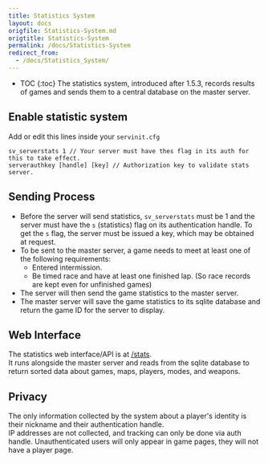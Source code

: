 ```yaml
---
title: Statistics System
layout: docs
origfile: Statistics-System.md
origtitle: Statistics-System
permalink: /docs/Statistics-System
redirect_from:
  - /docs/Statistics_System/
---
```

* TOC
{:toc}
The statistics system, introduced after 1.5.3, records results of games and sends them to a central database on the master server.

## Enable statistic system
Add or edit this lines inside your `servinit.cfg`
```
sv_serverstats 1 // Your server must have thes flag in its auth for this to take effect.
serverauthkey [handle] [key] // Authorization key to validate stats server.
```
## Sending Process
- Before the server will send statistics, `sv_serverstats` must be 1 and the server must have the `s` (statistics) flag on its authentication handle. To get the `s` flag, the server must be issued a key, which may be obtained at request.
- To be sent to the master server, a game needs to meet at least one of the following requirements:
    - Entered intermission.
    - Be timed race and have at least one finished lap. (So race records are kept even for unfinished games)
- The server will then send the game statistics to the master server.
- The master server will save the game statistics to its sqlite database and return the game ID for the server to display.

## Web Interface
The statistics web interface/API is at [/stats](/stats).  
It runs alongside the master server and reads from the sqlite database to return sorted data about games, maps, players, modes, and weapons.

## Privacy
The only information collected by the system about a player's identity is their nickname and their authentication handle.  
IP addresses are not collected, and tracking can only be done via auth handle. Unauthenticated users will only appear in game pages, they will not have a player page.